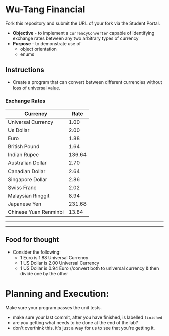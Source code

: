 # Wu-Tang Financial
Fork this repository and submit the URL of your fork via the Student Portal.

* **Objective** - to implement a `CurrencyConverter` capable of identifying exchange rates between any two arbitrary types of currency
* **Purpose** - to demonstrate use of
    * object orientation
    * enums  

## Instructions
* Create a program that can convert between different currencies without loss of universal value.


### Exchange Rates

| Currency | Rate |
|----------|------|
| Universal Currency    | 1.00   |
| Us Dollar             | 2.00   |
| Euro                  | 1.88   |
| British Pound         | 1.64   |
| Indian Rupee          | 136.64 |
| Australian Dollar	    | 2.70   |
| Canadian Dollar       | 2.64   |
| Singapore Dollar      | 2.86   |
| Swiss Franc           | 2.02   |
| Malaysian Ringgit     | 8.94   |
| Japanese Yen          | 231.68 |
| Chinese Yuan Renminbi | 13.84  |


<hr><hr>

## Food for thought
* Consider the following:
    * 1 Euro is 1.88 Universal Currency
    * 1 US Dollar is 2.00 Universal Currency
    * 1 US Dollar is 0.94 Euro
//convert both to universal currency & then divide one by the other


# Planning and Execution: 
Make sure your program passes the unit tests.
* make sure your last commit, after you have finished, is labelled `finished`
* are you getting what needs to be done at the end of the lab?
* don't overthink this.  it's just a way for us to see that you're getting it.
